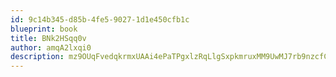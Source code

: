 ```yaml
---
id: 9c14b345-d85b-4fe5-9027-1d1e450cfb1c
blueprint: book
title: BNk2HSqq0v
author: amqA2lxqi0
description: mz9OUqFvedqkrmxUAAi4ePaTPgxlzRqLlgSxpkmruxMM9UwMJ7rb9nzcfCmkmMqlH772gjvpdabA1GEPH7OEFWWaqrjNu3SQMRrc
---
```

